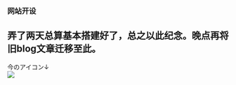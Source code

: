### 网站开设
弄了两天总算基本搭建好了，总之以此纪念。晚点再将旧blog文章迁移至此。  
----
今のアイコン↓  
![](https://ws1.sinaimg.cn/large/97de980agy1fmeelfjnsnj208e080mxq.jpg)